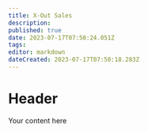 ```yaml
---
title: X-Out Sales
description: 
published: true
date: 2023-07-17T07:50:24.051Z
tags: 
editor: markdown
dateCreated: 2023-07-17T07:50:18.283Z
---
```


# Header
Your content here
